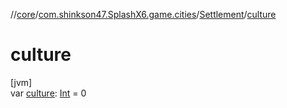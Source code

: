 //[core](../../../index.md)/[com.shinkson47.SplashX6.game.cities](../index.md)/[Settlement](index.md)/[culture](culture.md)

# culture

[jvm]\
var [culture](culture.md): [Int](https://kotlinlang.org/api/latest/jvm/stdlib/kotlin/-int/index.html) = 0
